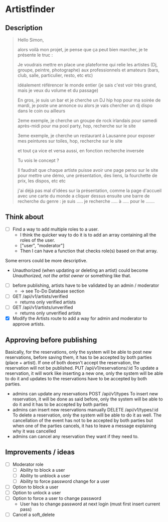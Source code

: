 # Artistfinder

## Description

> Hello Simon,
> 
> alors voilà mon projet, je pense que ça peut bien marcher, je te présente le truc :
>
> Je voudrais mettre en place une plateforme qui relie les artistes (Dj, groupe, peintre, photographe) aux professionnels et amateurs (bars, club, salle, particulier, resto, etc etc)
>
> idéalement référencer le monde entier (je sais c'est voir très grand, mais je veux du volume et du passage)
>
> En gros, je suis un bar et je cherche un DJ hip hop pour ma soirée de mardi, je poste une annonce ou alors je vais chercher un dj dispo dans le coin ou ailleurs
>
> 2eme exemple, je cherche un groupe de rock irlandais pour samedi après-midi pour ma pool party, hop, recherche sur le site
>
> 3eme exemple, je cherche un restaurant à Lausanne pour exposer mes peintures sur toiles, hop, recherche sur le site
>
> et tout ça vice et versa aussi, en fonction recherche inversée
>
> Tu vois le concept ?
> 
> Il faudrait que chaque artiste puisse avoir une page perso sur le site pour mettre une démo, une présentation, des liens, la fourchette de prix, les dispos, etc etc
> 
> j'ai déjà pas mal d'idées sur la présentation, comme la page d'accueil avec une carte du monde a cliquer dessus
> ensuite une barre de recherche du genre : je suis ..... je recherche ..... à ..... pour le .......

## Think about

- [ ] Find a way to add multiple roles to a user.
  - I think the quicker way to do it is to add an array containing all the roles of the user.
  - \["user", "moderator"\]
  - Then I can have a function that checks role(s) based on that array.

Some errors could be more descriptive.

- Unauthorized (when updating or deleting an artist) could become _Unauthorized, not the artist owner_ or something like that.

- [ ] before publishing, artists have to be validated by an admin / moderator
  - -> see To-Do Database section
- [ ] GET /api/v1/artists/verified
  - returns only verified artists
- [ ] GET /api/v1/artists/unverified
  - returns only unverified artists
- [x] Modify the Artists route to add a way for admin and moderator to approve artists.

## Approving before publishing

 Basically, for the reservations, only the system will be able to post new reservations, before saving them, it has to be
 accepted by both parties (place + artist). If one of both doesn't accept the reservation, the reservation will not be 
 published.
 PUT /api/v1/reservations/:id
 To update a reservation, it will work like inserting a new one, only the system will be able to do it and updates to the 
 reservations have to be accepted by both parties.
 - admins can update any reservations
 POST /api/v1/types
 To insert new reservation, it will be done as said before, only the system will be able to do it and it has to be
 accepted by both parties
 - admins can insert new reservations manually
 DELETE /api/v1/types/:id
 To delete a reservation, only the system will be able to do it as well. 
 The cancellation of the event has not to be accepted by both parties but when one of the parties cancels, it has to leave
 a message explaining why it was cancelled
 - admins can cancel any reservation they want if they need to.

## Improvements / ideas

- [ ] Moderator role
  - [ ] Ability to block a user
  - [ ] Ability to unblock a user
  - [ ] Ability to force password change for a user
- [ ] Option to block a user
- [ ] Option to unlock a user
- [ ] Option to force a user to change password
  - User has to change password at next login (must first insert current pass)
- [ ] Cancel a soft_delete